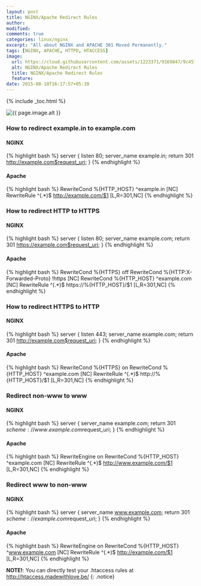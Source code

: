 ```yaml
---
layout: post
title: NGINX/Apache Redirect Rules
author:
modified:
comments: true
categories: linux/nginx
excerpt: "All about NGINX and APACHE 301 Moved Permanently."
tags: [NGINX, APACHE, HTTPD, HTACCESS]
image:
  url: https://cloud.githubusercontent.com/assets/1223371/9169847/9c4574b2-3f7b-11e5-81ec-5ede06b0aa97.jpg
  alt: NGINX/Apache Redirect Rules
  title: NGINX/Apache Redirect Rules
  feature:
date: 2015-08-10T16:17:57+05:30
---
```

{% include _toc.html %}

<img src="{{ page.image.url }}" alt="{{ page.image.alt }}" title="{{ page.image.title }}">


### How to redirect example.in to example.com

#### NGINX

{% highlight bash %}
server {
  listen 80;
  server_name example.in;
  return 301 http://example.com$request_uri;
}
{% endhighlight %}

#### Apache
{% highlight bash %}
RewriteCond %{HTTP_HOST} ^example.in [NC]
RewriteRule ^(.*)$ http://example.com/$1 [L,R=301,NC]
{% endhighlight %}

### How to redirect HTTP to HTTPS

#### NGINX

{% highlight bash %}
server {
  listen 80;
  server_name example.com;
  return 301 https://example.com$request_uri;
}
{% endhighlight %}

#### Apache
{% highlight bash %}
RewriteCond %{HTTPS}  off
RewriteCond %{HTTP:X-Forwarded-Proto} !https [NC]
RewriteCond %{HTTP_HOST} ^example.com [NC]
RewriteRule ^(.*)$ https://%{HTTP_HOST}/$1 [L,R=301,NC]
{% endhighlight %}

### How to redirect HTTPS to HTTP

#### NGINX

{% highlight bash %}
server {
  listen 443;
  server_name example.com;
  return 301 http://example.com$request_uri;
}
{% endhighlight %}

#### Apache
{% highlight bash %}
RewriteCond %{HTTPS}  on
RewriteCond %{HTTP_HOST} ^example.com [NC]
RewriteRule ^(.*)$ http://%{HTTP_HOST}/$1 [L,R=301,NC]
{% endhighlight %}

### Redirect non-www to www

#### NGINX

{% highlight bash %}
server {
  server_name example.com;
  return 301 $scheme://www.example.com$request_uri;
}
{% endhighlight %}

#### Apache
{% highlight bash %}
RewriteEngine on
RewriteCond %{HTTP_HOST} ^example.com [NC]
RewriteRule ^(.*)$ http://www.example.com/$1 [L,R=301,NC]
{% endhighlight %}

### Redirect www to non-www

#### NGINX

{% highlight bash %}
server {
  server_name www.example.com;
  return 301 $scheme://example.com$request_uri;
}
{% endhighlight %}

#### Apache
{% highlight bash %}
RewriteEngine on
RewriteCond %{HTTP_HOST} ^www.example.com [NC]
RewriteRule ^(.*)$ http://example.com/$1 [L,R=301,NC]
{% endhighlight %}

**NOTE!**: You can directly test your .htaccess rules at <a href="http://htaccess.madewithlove.be/">http://htaccess.madewithlove.be/</a>
{: .notice}
